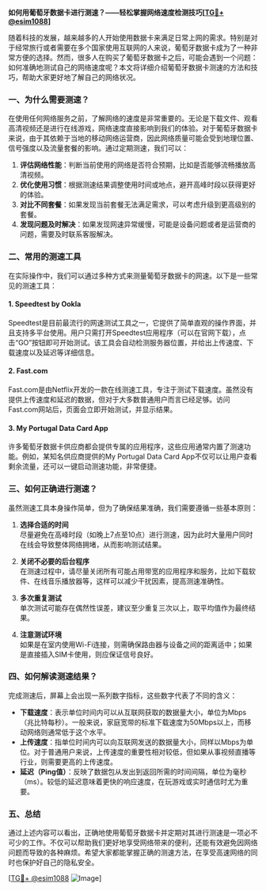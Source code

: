 **如何用葡萄牙数据卡进行测速？——轻松掌握网络速度检测技巧[[TG💪+ @esim1088](https://t.me/s/esim1088)]**

随着科技的发展，越来越多的人开始使用数据卡来满足日常上网的需求。特别是对于经常旅行或者需要在多个国家使用互联网的人来说，葡萄牙数据卡成为了一种非常方便的选择。然而，很多人在购买了葡萄牙数据卡之后，可能会遇到一个问题：如何准确地测试自己的网络速度呢？本文将详细介绍葡萄牙数据卡测速的方法和技巧，帮助大家更好地了解自己的网络状况。

### 一、为什么需要测速？

在使用任何网络服务之前，了解网络的速度是非常重要的。无论是下载文件、观看高清视频还是进行在线游戏，网络速度直接影响到我们的体验。对于葡萄牙数据卡来说，由于其依赖于当地的移动网络运营商，因此网络质量可能会受到地理位置、信号强度以及流量套餐的影响。通过定期测速，我们可以：

1. **评估网络性能**：判断当前使用的网络是否符合预期，比如是否能够流畅播放高清视频。
2. **优化使用习惯**：根据测速结果调整使用时间或地点，避开高峰时段以获得更好的体验。
3. **对比不同套餐**：如果发现当前套餐无法满足需求，可以考虑升级到更高级别的套餐。
4. **发现问题及时解决**：如果发现网速异常缓慢，可能是设备问题或者是运营商的问题，需要及时联系客服解决。

### 二、常用的测速工具

在实际操作中，我们可以通过多种方式来测量葡萄牙数据卡的网速。以下是一些常见的测速工具：

#### 1. Speedtest by Ookla
Speedtest是目前最流行的网速测试工具之一，它提供了简单直观的操作界面，并且支持多平台使用。用户只需打开Speedtest应用程序（可以在官网下载），点击“GO”按钮即可开始测试。该工具会自动检测服务器位置，并给出上传速度、下载速度以及延迟等详细信息。

#### 2. Fast.com
Fast.com是由Netflix开发的一款在线测速工具，专注于测试下载速度。虽然没有提供上传速度和延迟的数据，但对于大多数普通用户而言已经足够。访问Fast.com网站后，页面会立即开始测试，并显示结果。

#### 3. My Portugal Data Card App
许多葡萄牙数据卡供应商都会提供专属的应用程序，这些应用通常内置了测速功能。例如，某知名供应商提供的My Portugal Data Card App不仅可以让用户查看剩余流量，还可以一键启动测速功能，非常便捷。

### 三、如何正确进行测速？

虽然测速工具本身操作简单，但为了确保结果准确，我们需要遵循一些基本原则：

1. **选择合适的时间**  
   尽量避免在高峰时段（如晚上7点至10点）进行测速，因为此时大量用户同时在线会导致整体网络拥堵，从而影响测试结果。

2. **关闭不必要的后台程序**  
   在测速过程中，请尽量关闭所有可能占用带宽的应用程序和服务，比如下载软件、在线音乐播放器等，这样可以减少干扰因素，提高测速准确性。

3. **多次重复测试**  
   单次测试可能存在偶然性误差，建议至少重复三次以上，取平均值作为最终结果。

4. **注意测试环境**  
   如果是在室内使用Wi-Fi连接，则需确保路由器与设备之间的距离适中；如果是直接插入SIM卡使用，则应保证信号良好。

### 四、如何解读测速结果？

完成测速后，屏幕上会出现一系列数字指标，这些数字代表了不同的含义：

- **下载速度**：表示单位时间内可以从互联网获取的数据量大小，单位为Mbps（兆比特每秒）。一般来说，家庭宽带的标准下载速度为50Mbps以上，而移动网络则通常低于这个水平。
- **上传速度**：指单位时间内可以向互联网发送的数据量大小，同样以Mbps为单位。对于普通用户来说，上传速度的重要性相对较低，但如果从事视频直播等行业，则需要更高的上传速度。
- **延迟（Ping值）**：反映了数据包从发出到返回所需的时间间隔，单位为毫秒（ms）。较低的延迟意味着更快的响应速度，在玩游戏或实时通信时尤为重要。

### 五、总结

通过上述内容可以看出，正确地使用葡萄牙数据卡并定期对其进行测速是一项必不可少的工作。不仅可以帮助我们更好地享受网络带来的便利，还能有效避免因网络问题而导致的各种麻烦。希望大家都能掌握正确的测速方法，在享受高速网络的同时也保护好自己的隐私安全。

[[TG💪+ @esim1088](https://t.me/s/esim1088) ![Image](https://i.postimg.cc/4NQfJmqS/Snipaste-2025-05-13-00-14-12.png)]
